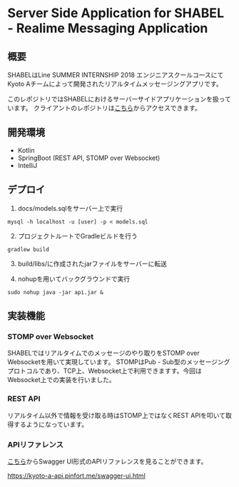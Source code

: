 # Server Side Application for SHABEL - Realime Messaging Application

## 概要
SHABELはLine SUMMER INTERNSHIP 2018 エンジニアスクールコースにてKyoto Aチームによって開発されたリアルタイムメッセージングアプリです。

このレポジトリではSHABELにおけるサーバーサイドアプリケーションを扱っています。
クライアントのレポジトリは[こちら](https://github.com/line-school2018summer/kyoto-a-client)からアクセスできます。

## 開発環境
- Kotlin
- SpringBoot (REST API, STOMP over Websocket)
- IntelliJ

## デプロイ
1. docs/models.sqlをサーバー上で実行
```
mysql -h localhost -u [user] -p < models.sql
```

2. プロジェクトルートでGradleビルドを行う
```
gradlew build
```

3. build/libs/に作成されたjarファイルをサーバーに転送

4. nohupを用いてバックグラウンドで実行
```
sudo nohup java -jar api.jar &
```

## 実装機能

### STOMP over Websocket
SHABELではリアルタイムでのメッセージのやり取りをSTOMP over Websocketを用いて実現しています。
STOMPはPub - Sub型のメッセージングプロトコルであり、TCP上、Websocket上で利用できますす。今回はWebsocket上での実装を行いました。

### REST API
リアルタイム以外で情報を受け取る時はSTOMP上ではなくREST APIを叩いて取得するようになっています。


### APIリファレンス
[こちら](https://kyoto-a-api.pinfort.me/swagger-ui.html)からSwagger UI形式のAPIリファレンスを見ることができます。

https://kyoto-a-api.pinfort.me/swagger-ui.html
